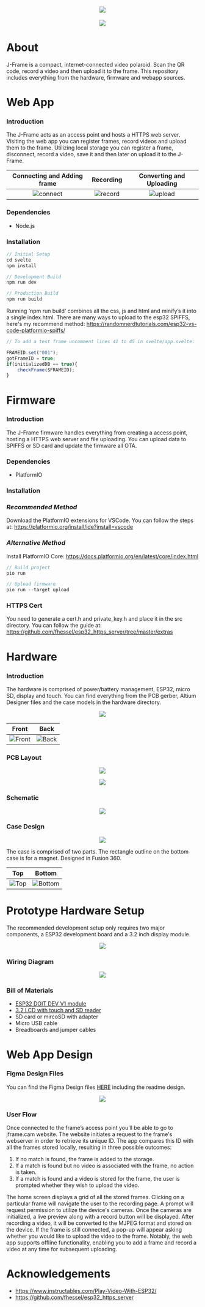 <h1 align="center"> <img src="extras/logo.png" /></h1>

<p align="center"> <img src="extras/dieUP2.gif" /></p>


# About

J-Frame is a compact, internet-connected video polaroid. Scan the QR code, record a video and then upload it to the frame. This repository includes everything from the hardware, firmware and webapp sources. 

# Web App

### Introduction
The J-Frame acts as an access point and hosts a HTTPS web server. Visiting the web app you can register frames, record videos and upload them to the frame. Utilizing local storage you can register a frame, disconnect, record a video, save it and then later on upload it to the J-Frame.

<p align="center">

| Connecting and Adding frame | Recording | Converting and Uploading |
| :----:  | :----:  | :----:  | 
| ![connect](extras/connectingFrame.gif)     | ![record](extras/recordingFrame.gif)       | ![upload](extras/uploadFrame.gif)       |

</p>


### Dependencies
* Node.js

### Installation
```JavaScript
// Initial Setup
cd svelte
npm install

// Development Build
npm run dev

// Production Build
npm run build
```

Running ‘npm run build’ combines all the css, js and html and minify’s it into a single index.html. There are many ways to upload to the esp32 SPIFFS, here's my recommend method: https://randomnerdtutorials.com/esp32-vs-code-platformio-spiffs/

```js
// To add a test frame uncomment lines 41 to 45 in svelte/app.svelte:

FRAMEID.set("001");
gotFrameID = true;
if(initializedDB == true){
    checkFrame($FRAMEID);
}

```

# Firmware
### Introduction
The J-Frame firmware handles everything from creating a access point, hosting a HTTPS web server and file uploading. You can upload data to SPIFFS or SD card and update the firmware all OTA. 

### Dependencies
* PlatformIO

### Installation

###  *Recommended Method*
Download the PlatformIO extensions for VSCode. You can follow the steps at: https://platformio.org/install/ide?install=vscode

### *Alternative Method*

Install PlatformIO Core: https://docs.platformio.org/en/latest/core/index.html

```cpp
// Build project
pio run

// Upload firmware
pio run --target upload
```

### HTTPS Cert
You need to generate a cert.h and private_key.h and place it in the src directory. You can follow the guide at: https://github.com/fhessel/esp32_https_server/tree/master/extras

# Hardware


### Introduction
The hardware is comprised of power/battery management, ESP32, micro SD, display and touch. You can find everything from the PCB gerber, Altium Designer files and the case models in the hardware directory.


<p align="center">
  <img src="extras/hardware.gif" />
</p>





<p align="center">

| Front | Back | 
| ----------- | ----------- |
| ![Front](extras/frontHardware.png)     | ![Back](extras/backHardware.png)       |

</p>

### PCB Layout

<p align="center">
  <img src="extras/frontPCB.png" />
</p>

<p align="center">
  <img src="extras/backPCB.png" />
</p>



### Schematic

<p align="center">
  <img src="extras/schematic.png" />
</p>

### Case Design

<p align="center">
  <img src="extras/caseVid.gif" />
</p>

The case is comprised of two parts. The rectangle outline on the bottom case is for a magnet. Designed in Fusion 360.

<p align="center">

| Top | Bottom | 
| ----------- | ----------- |
| ![Top](extras/topCase.png)     | ![Bottom](extras/bottomCase.png)       |

</p>

# Prototype Hardware Setup

The recommended development setup only requires two major components, a ESP32 development board and a 3.2 inch display module.

<p align="center">
<img src="extras/realLifeProto.png" />
</p>

### Wiring Diagram

<p align="center">
<img src="extras/wireDiagram.png" />
</p>

### Bill of Materials

* [ESP32 DOIT DEV V1 module](https://www.amazon.com/HiLetgo-ESP-WROOM-32-Development-Microcontroller-Integrated/dp/B0718T232Z)
* [3.2 LCD with touch and SD reader](https://www.amazon.com/Hosyond-Display-320x240-Compatible-Development/dp/B0B1M9S9V6/ref=sr_1_5?crid=2I867KAKCLUFA&keywords=3.2%22+touch+sd+ILI9341&qid=1687163597&sprefix=3.2+touch+sd+ili9341+%2Caps%2C135&sr=8-5)
* SD card or mircoSD with adapter 
* Micro USB cable
* Breadboards and jumper cables

# Web App Design 

### Figma Design Files

You can find the Figma Design files [HERE](https://www.figma.com/file/g87cJnwRhYjOAekX3l7p9G/FRAME?type=design&node-id=93%3A3&mode=design&t=1dGgJ0la6TGdN4g0-1) including the readme design. 

<p align="center">
    <img src="extras/figma.png" />
</p>

### User Flow

Once connected to the frame’s access point you’ll be able to go to jframe.cam website. The website initiates a request to the frame's webserver in order to retrieve its unique ID. The app compares this ID with all the frames stored locally, resulting in three possible outcomes:

1. If no match is found, the frame is added to the storage.
2. If a match is found but no video is associated with the frame, no action is taken.
3. If a match is found and a video is stored for the frame, the user is prompted whether they wish to upload the video.

The home screen displays a grid of all the stored frames. Clicking on a particular frame will navigate the user to the recording page. A prompt will request permission to utilize the device's cameras. Once the cameras are initialized, a live preview along with a record button will be displayed. After recording a video, it will be converted to the MJPEG format and stored on the device.
If the frame is still connected, a pop-up will appear asking whether you would like to upload the video to the frame. Notably, the web app supports offline functionality, enabling you to add a frame and record a video at any time for subsequent uploading.

# Acknowledgements 

* https://www.instructables.com/Play-Video-With-ESP32/
* https://github.com/fhessel/esp32_https_server